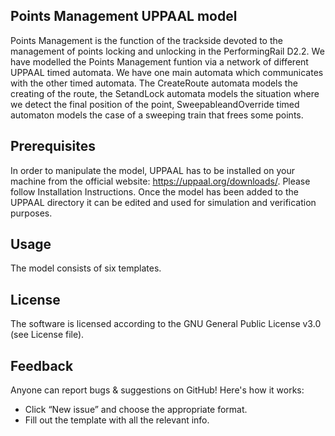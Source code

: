 ## Points Management UPPAAL model
Points Management is the function of the trackside devoted to the management of points locking and unlocking in the PerformingRail D2.2. We have modelled the Points Management funtion via a network of different UPPAAL timed automata. We have one main automata which communicates with the other timed automata. The CreateRoute automata models the creating of the route, the SetandLock automata models the situation where we detect the final position of the point, SweepableandOverride timed automaton models the case of a sweeping train that frees some points.    

## Prerequisites
In order to manipulate the model, UPPAAL has to be installed on your machine from the official website: https://uppaal.org/downloads/. Please follow Installation Instructions. Once the model has been added to the UPPAAL directory it can be edited and used for simulation and verification purposes.

## Usage
The model consists of six templates.

## License
The software is licensed according to the GNU General Public License v3.0 (see License file).

## Feedback
Anyone can report bugs & suggestions on GitHub! Here's how it works:
* Click “New issue” and choose the appropriate format.
* Fill out the template with all the relevant info.
